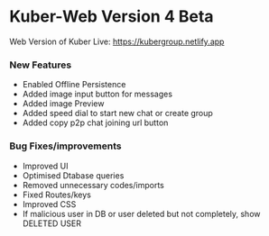 # Kuber-Web Version 4 Beta

Web Version of Kuber
Live: https://kubergroup.netlify.app

### New Features

- Enabled Offline Persistence
- Added image input button for messages
- Added image Preview
- Added speed dial to start new chat or create group
- Added copy p2p chat joining url button

### Bug Fixes/improvements

- Improved UI
- Optimised Dtabase queries
- Removed unnecessary codes/imports
- Fixed Routes/keys
- Improved CSS
- If malicious user in DB or user deleted but not completely, show DELETED USER
